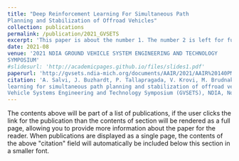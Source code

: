 ```yaml
---
title: "Deep Reinforcement Learning For Simultaneous Path
Planning and Stabilization of Offroad Vehicles"
collection: publications
permalink: /publication/2021_GVSETS
excerpt: 'This paper is about the number 1. The number 2 is left for future work.'
date: 2021-08
venue: '2021 NDIA GROUND VEHICLE SYSTEM ENGINEERING AND TECHNOLOGY
SYMPOSIUM'
#slidesurl: 'http://academicpages.github.io/files/slides1.pdf'
paperurl: 'http://gvsets.ndia-mich.org/documents/AAIR/2021/AAIR%20140PM%20Deep%20Reinforcement%20Learning%20for%20Simultaneous%20Path%20Planning%20and%20Stabilization%20of%20Offroad%20Vehicles.pdf'
citation: 'A. Salvi, J. Buzhardt, P. Tallapragada, V. Krovi, M. Brudnak, J. M. Smereka, “Deep reinforcement
learning for simultaneous path planning and stabilization of offroad vehicles”, In Proceedings of the Ground
Vehicle Systems Engineering and Technology Symposium (GVSETS), NDIA, Novi, MI, Aug. 10-12, 2021'
---
```


The contents above will be part of a list of publications, if the user clicks the link for the publication than the contents of section will be rendered as a full page, allowing you to provide more information about the paper for the reader. When publications are displayed as a single page, the contents of the above "citation" field will automatically be included below this section in a smaller font.
